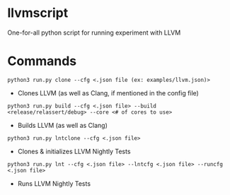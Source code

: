# llvmscript

One-for-all python script for running experiment with LLVM 


# Commands

`python3 run.py clone --cfg <.json file (ex: examples/llvm.json)>`

- Clones LLVM (as well as Clang, if mentioned in the config file)


`python3 run.py build --cfg <.json file> --build <release/relassert/debug> --core <# of cores to use>`

- Builds LLVM (as well as Clang)


`python3 run.py lntclone --cfg <.json file>`

- Clones & initializes LLVM Nightly Tests


`python3 run.py lnt --cfg <.json file> --lntcfg <.json file> --runcfg <.json file>`

- Runs LLVM Nightly Tests
